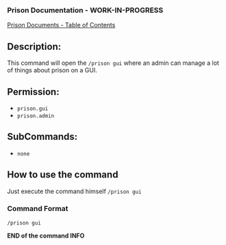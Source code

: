 ### Prison Documentation - **WORK-IN-PROGRESS**
[Prison Documents - Table of Contents](../docs/prison_docs_000_toc.md)

## Description:

This command will open the `/prison gui` where an admin can manage a lot of things about prison on a GUI.

## Permission:

- `prison.gui`
- `prison.admin`

## SubCommands:

- `none`

## How to use the command

Just execute the command himself `/prison gui`

### Command Format

`/prison gui`

**END of the command INFO**